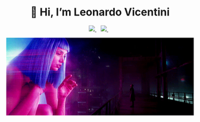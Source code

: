 <h1 align="center">👋 Hi, I’m Leonardo Vicentini</h1>

<p align='center'>
  <a href="https://www.linkedin.com/in/leonardovicentini/">
    <img src="https://img.shields.io/badge/LinkedIn-0077B5?style=for-the-badge&logo=linkedin&logoColor=white"></img>
  </a>&nbsp;&nbsp;
  <a href="mailto:vicentini.leonardo99@gmail.com">
    <img src="https://img.shields.io/badge/Gmail-D14836?style=for-the-badge&logo=gmail&logoColor=white"></img>
  </a> &nbsp;&nbsp;
</p>

![](blade_runner.gif)
![]()

<!--
**vicentinileonardo/vicentinileonardo** is a ✨ _special_ ✨ repository because its `README.md` (this file) appears on your GitHub profile.

Here are some ideas to get you started:

- 🔭 I’m currently working on ...
- 🌱 I’m currently learning ...
- 👯 I’m looking to collaborate on ...
- 🤔 I’m looking for help with ...
- 💬 Ask me about ...
- 📫 How to reach me: ...
- 😄 Pronouns: ...
- ⚡ Fun fact: ...
-->
